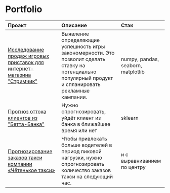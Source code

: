 # Portfolio

| Проэкт                |     Описание           | Стэк                        |
| :-------------------- | :--------------------- |:---------------------------|
| [Исследование продаж игровых приставок для интернет-магазина "Стримчик"](https://github.com/elka6187/Portfolio/tree/main) | Выявление определяющие успешность игры закономерности. Это позволит сделать ставку на потенциально популярный продукт и спланировать рекламные кампании. | numpy, pandas, seaborn, matplotlib |
|  [Прогноз оттока клиентов из "Бетта-Банка"](https://github.com/elka6187/Portfolio/tree/main)|Нужно спрогнозировать, уйдёт клиент из банка в ближайшее время или нет | sklearn|
| [Прогнозирование заказов такси компании «Чётенькое такси»](https://github.com/elka6187/Portfolio/tree/main/Прогноз%20заказов%20такси) | Чтобы привлекать больше водителей в период пиковой нагрузки, нужно спрогнозировать количество заказов такси на следующий час. | и с выравниванием по центру |
